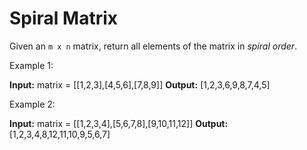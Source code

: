 # Spiral Matrix

Given an `m x n` matrix, return all elements of the matrix in _spiral order_.

Example 1:

**Input:** matrix = [[1,2,3],[4,5,6],[7,8,9]]
**Output:** [1,2,3,6,9,8,7,4,5]

Example 2:

**Input:** matrix = [[1,2,3,4],[5,6,7,8],[9,10,11,12]]
**Output:** [1,2,3,4,8,12,11,10,9,5,6,7]
